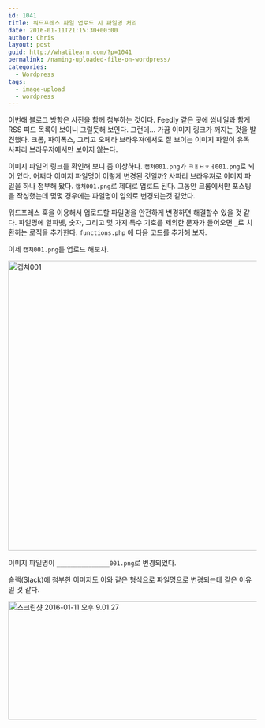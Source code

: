 ```yaml
---
id: 1041
title: 워드프레스 파일 업로드 시 파일명 처리
date: 2016-01-11T21:15:30+00:00
author: Chris
layout: post
guid: http://whatilearn.com/?p=1041
permalink: /naming-uploaded-file-on-wordpress/
categories:
  - Wordpress
tags:
  - image-upload
  - wordpress
---
```

이번해 블로그 방향은 사진을 함께 첨부하는 것이다. Feedly 같은 곳에 썸네일과 함게 RSS 피드 목록이 보이니 그럴듯해 보인다. 그런데... 가끔 이미지 링크가 깨지는 것을 발견했다. 크롬, 파이폭스, 그리고 오페라 브라우져에서도 잘 보이는 이미지 파일이 유독 사파리 브라우저에서만 보이지 않는다. 

이미지 파일의 링크를 확인해 보니 좀 이상하다. `캡처001.png`가 `ㅋㅐㅂㅊㅓ001.png`로 되어 있다. 어쩌다 이미지 파일명이 이렇게 변경된 것일까? 사파리 브라우져로 이미지 파일을 하나 첨부해 봤다. `캡처001.png`로 제대로 업로드 된다. 그동안 크롬에서만 포스팅을 작성했는데 몇몇 경우에는 파일명이 임의로 변경되는것 같았다. 

워드프레스 훅을 이용해서 업로드할 파일명을 안전하게 변경하면 해결할수 있을 것 같다. 파일명에 알파벳, 숫자, 그리고 몇 가지 특수 기호를 제외한 문자가 들어오면 `_`로 치환하는 로직을 추가한다. `functions.php` 에 다음 코드를 추가해 보자.

<script src="https://gist.github.com/jeonghwan-kim/d05212a80d300a21b481.js"></script>

이제 `캡처001.png`를 업로드 해보자.

<img src="http://whatilearn.com/wp-content/uploads/2016/01/_______________001.png" alt="캡쳐001" width="589" height="587" class="alignnone size-full wp-image-1042" />

이미지 파일명이 `_______________001.png`로 변경되었다. 

슬랙(Slack)에 첨부한 이미지도 이와 같은 형식으로 파일명으로 변경되는데 같은 이유일 것 같다.

<img src="http://whatilearn.com/wp-content/uploads/2016/01/______________________________-2016-01-11-____________-9-01-27-1024x384.png" alt="스크린샷 2016-01-11 오후 9.01.27" width="640" height="240" class="alignnone size-large wp-image-1044" />



